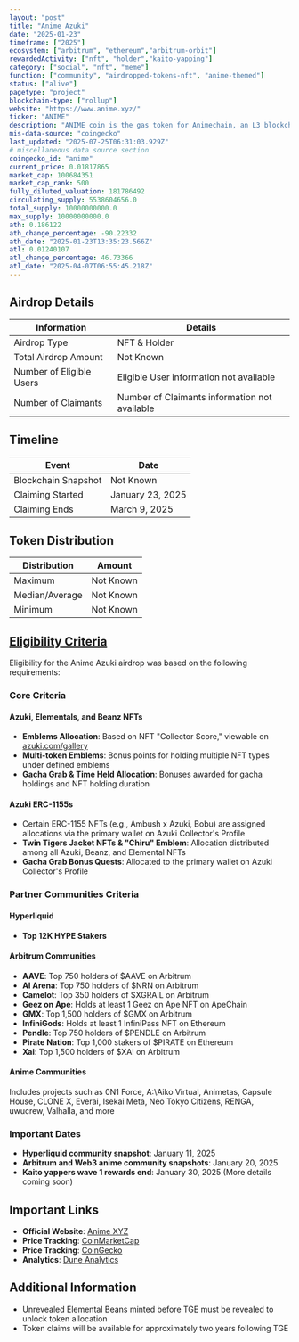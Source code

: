 ```yaml
---
layout: "post"
title: "Anime Azuki"
date: "2025-01-23"
timeframe: ["2025"]
ecosystem: ["arbitrum", "ethereum","arbitrum-orbit"]
rewardedActivity: ["nft", "holder","kaito-yapping"]
category: ["social", "nft", "meme"]
function: ["community", "airdropped-tokens-nft", "anime-themed"]
status: ["alive"]
pagetype: "project"
blockchain-type: ["rollup"]
website: "https://www.anime.xyz/"
ticker: "ANIME"
description: "ANIME coin is the gas token for Animechain, an L3 blockchain using Arbitrum Orbit to enable gasless transactions. Backed by Azuki"
mis-data-source: "coingecko"
last_updated: "2025-07-25T06:31:03.929Z"
# miscellaneous data source section
coingecko_id: "anime"
current_price: 0.01817865
market_cap: 100684351
market_cap_rank: 500
fully_diluted_valuation: 181786492
circulating_supply: 5538604656.0
total_supply: 10000000000.0
max_supply: 10000000000.0
ath: 0.186122
ath_change_percentage: -90.22332
ath_date: "2025-01-23T13:35:23.566Z"
atl: 0.01240107
atl_change_percentage: 46.73366
atl_date: "2025-04-07T06:55:45.218Z"
---
```


## Airdrop Details

| Information              | Details                                       |
| ------------------------ | --------------------------------------------- |
| Airdrop Type             | NFT & Holder                                  |
| Total Airdrop Amount     | Not Known                                     |
| Number of Eligible Users | Eligible User information not available       |
| Number of Claimants      | Number of Claimants information not available |

## Timeline

| Event               | Date             |
| ------------------- | ---------------- |
| Blockchain Snapshot | Not Known        |
| Claiming Started    | January 23, 2025 |
| Claiming Ends       | March 9, 2025    |

## Token Distribution

| Distribution   | Amount    |
| -------------- | --------- |
| Maximum        | Not Known |
| Median/Average | Not Known |
| Minimum        | Not Known |

## [Eligibility Criteria](https://www.anime.xyz/faq#token-allocation-determination)

Eligibility for the Anime Azuki airdrop was based on the following requirements:

### Core Criteria

#### Azuki, Elementals, and Beanz NFTs
- **Emblems Allocation**: Based on NFT "Collector Score," viewable on [azuki.com/gallery](https://azuki.com/gallery)
- **Multi-token Emblems**: Bonus points for holding multiple NFT types under defined emblems
- **Gacha Grab & Time Held Allocation**: Bonuses awarded for gacha holdings and NFT holding duration

#### Azuki ERC-1155s
- Certain ERC-1155 NFTs (e.g., Ambush x Azuki, Bobu) are assigned allocations via the primary wallet on Azuki Collector's Profile
- **Twin Tigers Jacket NFTs & "Chiru" Emblem**: Allocation distributed among all Azuki, Beanz, and Elemental NFTs
- **Gacha Grab Bonus Quests**: Allocated to the primary wallet on Azuki Collector's Profile

### Partner Communities Criteria

#### Hyperliquid
- **Top 12K HYPE Stakers**

#### Arbitrum Communities
- **AAVE**: Top 750 holders of $AAVE on Arbitrum
- **AI Arena**: Top 750 holders of $NRN on Arbitrum
- **Camelot**: Top 350 holders of $XGRAIL on Arbitrum
- **Geez on Ape**: Holds at least 1 Geez on Ape NFT on ApeChain
- **GMX**: Top 1,500 holders of $GMX on Arbitrum
- **InfiniGods**: Holds at least 1 InfiniPass NFT on Ethereum
- **Pendle**: Top 750 holders of $PENDLE on Arbitrum
- **Pirate Nation**: Top 1,000 stakers of $PIRATE on Ethereum
- **Xai**: Top 1,500 holders of $XAI on Arbitrum

#### Anime Communities
Includes projects such as 0N1 Force, A:\Aiko Virtual, Animetas, Capsule House, CLONE X, Everai, Isekai Meta, Neo Tokyo Citizens, RENGA, uwucrew, Valhalla, and more

### Important Dates
- **Hyperliquid community snapshot**: January 11, 2025
- **Arbitrum and Web3 anime community snapshots**: January 20, 2025
- **Kaito yappers wave 1 rewards end**: January 30, 2025 (More details coming soon)

## Important Links

- **Official Website**: [Anime XYZ](https://www.anime.xyz/)
- **Price Tracking**: [CoinMarketCap](https://coinmarketcap.com/currencies/anime)
- **Price Tracking**: [CoinGecko](https://www.coingecko.com/en/coins/anime)
- **Analytics**: [Dune Analytics](https://dune.com/entropy_advisors/anime-airdrop-analysis)

## Additional Information

- Unrevealed Elemental Beans minted before TGE must be revealed to unlock token allocation
- Token claims will be available for approximately two years following TGE